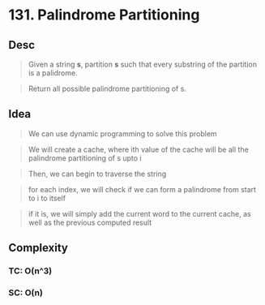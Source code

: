 # 131. Palindrome Partitioning

## Desc

> Given a string **s**, partition **s** such that every substring of the partition is a palidrome.

> Return all possible palindrome partitioning of s.

## Idea

> We can use dynamic programming to solve this problem

> We will create a cache, where ith value of the cache will be all the palindrome partitioning of s upto i

> Then, we can begin to traverse the string

> for each index, we will check if we can form a palindrome from start to i to itself

> if it is, we will simply add the current word to the current cache, as well as the previous computed result

## Complexity

### TC: O(n^3)
### SC: O(n)
